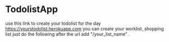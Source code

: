 # TodolistApp

use this link to create your todolist for the day  https://yourstodolist.herokuapp.com 
you can create your worklist, shopping list just do the following
after the url add "/your_list_name" .
